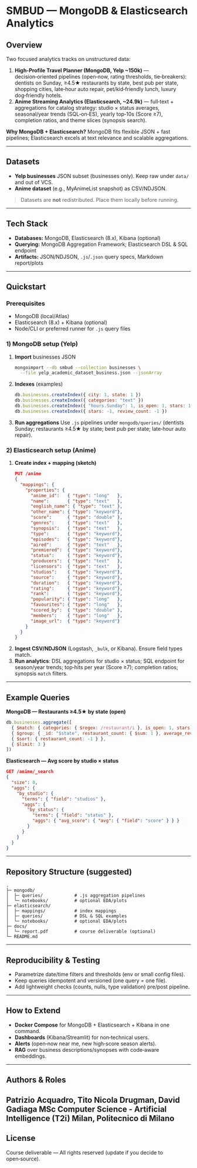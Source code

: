# SMBUD — MongoDB & Elasticsearch Analytics
## Overview
Two focused analytics tracks on unstructured data:

1. **High‑Profile Travel Planner (MongoDB, Yelp ~150k)** — decision‑oriented pipelines (open‑now, rating thresholds, tie‑breakers): dentists on Sunday, ≥4.5★ restaurants by state, best pub per state, shopping cities, late‑hour auto repair, pet/kid‑friendly lunch, luxury dog‑friendly hotels.
2. **Anime Streaming Analytics (Elasticsearch, ~24.9k)** — full‑text + aggregations for catalog strategy: studio × status averages, seasonal/year trends (SQL‑on‑ES), yearly top‑10s (Score ≥7), completion ratios, and theme slices (synopsis search).

**Why MongoDB + Elasticsearch?** MongoDB fits flexible JSON + fast pipelines; Elasticsearch excels at text relevance and scalable aggregations.

---

## Datasets
- **Yelp businesses** JSON subset (businesses only). Keep raw under `data/` and out of VCS.
- **Anime dataset** (e.g., MyAnimeList snapshot) as CSV/NDJSON.

> Datasets are **not** redistributed. Place them locally before running.

---

## Tech Stack
- **Databases:** MongoDB, Elasticsearch (8.x), Kibana (optional)
- **Querying:** MongoDB Aggregation Framework; Elasticsearch DSL & SQL endpoint
- **Artifacts:** JSON/NDJSON, `.js`/`.json` query specs, Markdown report/plots

---

## Quickstart

### Prerequisites
- MongoDB (local/Atlas)
- Elasticsearch (8.x) + Kibana (optional)
- Node/CLI or preferred runner for `.js` query files

### 1) MongoDB setup (Yelp)
1. **Import** businesses JSON
   ```bash
   mongoimport --db smbud --collection businesses \
     --file yelp_academic_dataset_business.json --jsonArray
   ```
2. **Indexes** (examples)
   ```js
   db.businesses.createIndex({ city: 1, state: 1 })
   db.businesses.createIndex({ categories: "text" })
   db.businesses.createIndex({ "hours.Sunday": 1, is_open: 1, stars: 1 })
   db.businesses.createIndex({ stars: -1, review_count: -1 })
   ```
3. **Run aggregations**
   Use `.js` pipelines under `mongodb/queries/` (dentists Sunday; restaurants ≥4.5★ by state; best pub per state; late‑hour auto repair).

### 2) Elasticsearch setup (Anime)
1. **Create index + mapping (sketch)**
   ```json
   PUT /anime
   {
     "mappings": {
       "properties": {
         "anime_id":   { "type": "long"   },
         "name":       { "type": "text"   },
         "english_name": { "type": "text" },
         "other_name": { "type": "keyword"},
         "score":      { "type": "double" },
         "genres":     { "type": "text"   },
         "synopsis":   { "type": "text"   },
         "type":       { "type": "keyword"},
         "episodes":   { "type": "keyword"},
         "aired":      { "type": "text"   },
         "premiered":  { "type": "keyword"},
         "status":     { "type": "keyword"},
         "producers":  { "type": "text"   },
         "licensors":  { "type": "text"   },
         "studios":    { "type": "keyword"},
         "source":     { "type": "keyword"},
         "duration":   { "type": "keyword"},
         "rating":     { "type": "keyword"},
         "rank":       { "type": "keyword"},
         "popularity": { "type": "long"   },
         "favourites": { "type": "long"   },
         "scored_by":  { "type": "double" },
         "members":    { "type": "long"   },
         "image_url":  { "type": "keyword"}
       }
     }
   }
   ```
2. **Ingest CSV/NDJSON** (Logstash, `_bulk`, or Kibana). Ensure field types match.
3. **Run analytics**: DSL aggregations for studio × status; SQL endpoint for season/year trends; top‑hits per year (Score ≥7); completion ratios; synopsis `match` filters.

---

## Example Queries

**MongoDB — Restaurants ≥4.5★ by state (open)**
```js
db.businesses.aggregate([
  { $match: { categories: { $regex: /restaurant/i }, is_open: 1, stars: { $gte: 4.5 } } },
  { $group: { _id: "$state", restaurant_count: { $sum: 1 }, average_reviews: { $avg: "$review_count" } } },
  { $sort: { restaurant_count: -1 } },
  { $limit: 3 }
])
```

**Elasticsearch — Avg score by studio × status**
```json
GET /anime/_search
{
  "size": 0,
  "aggs": {
    "by_studio": {
      "terms": { "field": "studios" },
      "aggs": {
        "by_status": {
          "terms": { "field": "status" },
          "aggs": { "avg_score": { "avg": { "field": "score" } } }
        }
      }
    }
  }
}
```

---

## Repository Structure (suggested)
```
.
├─ mongodb/
│  ├─ queries/            # .js aggregation pipelines
│  └─ notebooks/          # optional EDA/plots
├─ elasticsearch/
│  ├─ mappings/           # index mappings
│  ├─ queries/            # DSL & SQL examples
│  └─ notebooks/          # optional EDA/plots
├─ docs/
│  └─ report.pdf          # course deliverable (optional)
└─ README.md
```

---

## Reproducibility & Testing
- Parametrize date/time filters and thresholds (env or small config files).
- Keep queries idempotent and versioned (one query = one file).
- Add lightweight checks (counts, nulls, type validation) pre/post pipeline.

---

## How to Extend
- **Docker Compose** for MongoDB + Elasticsearch + Kibana in one command.
- **Dashboards** (Kibana/Streamlit) for non‑technical users.
- **Alerts** (open‑now near me, new high‑score season alerts).
- **RAG** over business descriptions/synopses with code‑aware embeddings.

---

## Authors & Roles
**Patrizio Acquadro, Tito Nicola Drugman, David Gadiaga**
MSc Computer Science - Artificial Intelligence (T2i)
Milan, Politecnico di Milano
---

## License
Course deliverable — All rights reserved (update if you decide to open‑source).
